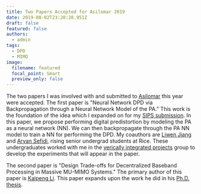 ```yaml
---
title: Two Papers Accepted for Asilomar 2019
date: 2019-08-02T23:20:28.951Z
draft: false
featured: false
authors:
  - admin
tags:
  - DPD
  - MIMO
image:
  filename: featured
  focal_point: Smart
  preview_only: false
---
```


The two papers I was involved with and submitted to [Asilomar](https://www.asilomarsscconf.org/) this year were accepted. The first paper is "Neural Network DPD via Backpropagation through a Neural Network Model of the PA." This work is the foundation of the idea which I expanded on for my [SIPS submission](https://arxiv.org/abs/1907.00766). In this paper, we propose performing digital predistortion by modeling the PA as a neural network (NN). We can then backpropagate through the PA NN model to train a NN for performing the DPD. My coauthors are [Liwen Jiang](https://www.linkedin.com/in/liwenjiang/) and [Aryan Sefidi](https://www.linkedin.com/in/aryan-sefidi/), rising senior undergrad students at Rice. These undergraduates worked with me in the [verically integrated projects](http://cavallaro.rice.edu/vip-group/) group to develop the experiments that will appear in the paper. 

The second paper is "Design Trade-offs for Decentralized Baseband Processing in Massive MU-MIMO Systems." The primary author of this paper is [Kaipeng Li](http://kl33.blogs.rice.edu/). This paper expands upon the work he did in his [Ph.D. thesis](https://scholarship.rice.edu/bitstream/handle/1911/105428/LI-DOCUMENT-2019.pdf?sequence=1&isAllowed=y). 